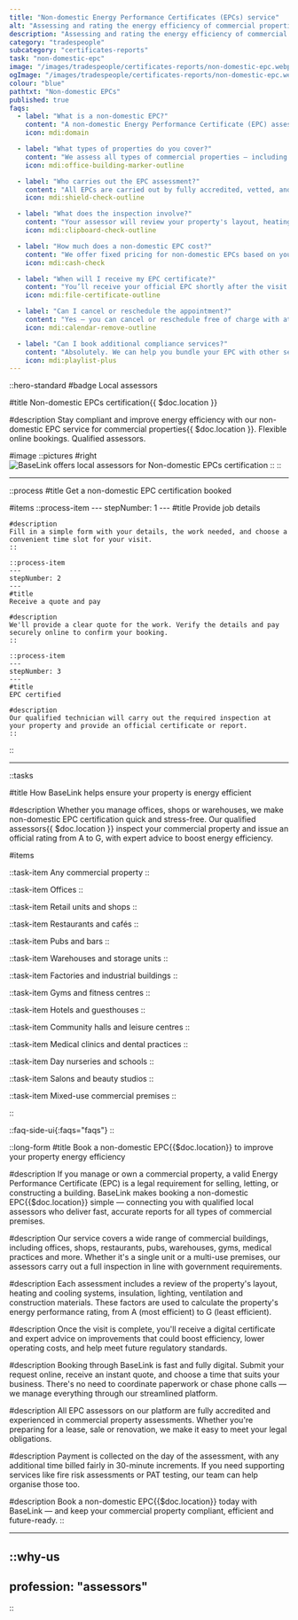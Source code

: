 ```yaml
---
title: "Non-domestic Energy Performance Certificates (EPCs) service"
alt: "Assessing and rating the energy efficiency of commercial properties"
description: "Assessing and rating the energy efficiency of commercial properties"
category: "tradespeople"
subcategory: "certificates-reports"
task: "non-domestic-epc"
image: "/images/tradespeople/certificates-reports/non-domestic-epc.webp"
ogImage: "/images/tradespeople/certificates-reports/non-domestic-epc.webp"
colour: "blue"
pathtxt: "Non-domestic EPCs"
published: true
faqs:
  - label: "What is a non-domestic EPC?"
    content: "A non-domestic Energy Performance Certificate (EPC) assesses the energy efficiency of a commercial property, providing a rating from A (most efficient) to G (least efficient). It’s a legal requirement when selling, letting or constructing most commercial buildings."
    icon: mdi:domain

  - label: "What types of properties do you cover?"
    content: "We assess all types of commercial properties — including offices, shops, warehouses, restaurants, salons, gyms, clinics, and more. Whether it’s a single unit or a multi-use premises, we've got you covered."
    icon: mdi:office-building-marker-outline

  - label: "Who carries out the EPC assessment?"
    content: "All EPCs are carried out by fully accredited, vetted, and insured assessors with commercial experience. BaseLink only works with professionals who meet government standards for non-domestic EPC reporting."
    icon: mdi:shield-check-outline

  - label: "What does the inspection involve?"
    content: "Your assessor will review your property's layout, heating/cooling systems, insulation, lighting, ventilation, and construction materials. These details are used to calculate your energy rating and suggest ways to improve it."
    icon: mdi:clipboard-check-outline

  - label: "How much does a non-domestic EPC cost?"
    content: "We offer fixed pricing for non-domestic EPCs based on your property size and type. You’ll see your quote instantly when booking. We collect your payment method upfront, and the full amount is charged on the day of the assessment."
    icon: mdi:cash-check

  - label: "When will I receive my EPC certificate?"
    content: "You’ll receive your official EPC shortly after the visit — usually within 24–48 hours. It will include your energy rating and recommendations for efficiency improvements."
    icon: mdi:file-certificate-outline

  - label: "Can I cancel or reschedule the appointment?"
    content: "Yes — you can cancel or reschedule free of charge with at least 24 hours’ notice. Manage your appointment through your BaseLink account or contact our support team anytime."
    icon: mdi:calendar-remove-outline

  - label: "Can I book additional compliance services?"
    content: "Absolutely. We can help you bundle your EPC with other services like fire risk assessments, PAT testing, or EICR reports — all managed through one easy platform."
    icon: mdi:playlist-plus
---
```


::hero-standard
#badge
Local assessors

#title
Non-domestic EPCs certification{{ $doc.location }}

#description
Stay compliant and improve energy efficiency with our non-domestic EPC service for commercial properties{{ $doc.location }}. Flexible online bookings. Qualified assessors.

#image
    ::pictures
    #right
    ![BaseLink offers local assessors for Non-domestic EPCs certification](/images/tradespeople/certificates-reports/non-domestic-epc.webp)
    ::
::

---

::process
#title
Get a non-domestic EPC certification booked

#items
    ::process-item
    ---
    stepNumber: 1
    ---
    #title
    Provide job details

    #description
    Fill in a simple form with your details, the work needed, and choose a convenient time slot for your visit.
    ::
    
    ::process-item
    ---
    stepNumber: 2
    ---
    #title
    Receive a quote and pay

    #description
    We'll provide a clear quote for the work. Verify the details and pay securely online to confirm your booking.
    ::

    ::process-item
    ---
    stepNumber: 3
    ---
    #title
    EPC certified

    #description
    Our qualified technician will carry out the required inspection at your property and provide an official certificate or report.
    ::
::

---

::tasks

#title
How BaseLink helps ensure your property is energy efficient

#description
Whether you manage offices, shops or warehouses, we make non-domestic EPC certification quick and stress-free. Our qualified assessors{{ $doc.location }} inspect your commercial property and issue an official rating from A to G, with expert advice to boost energy efficiency.

#items

  ::task-item
  Any commercial property
  ::

  ::task-item
  Offices
  ::

  ::task-item
  Retail units and shops
  ::

  ::task-item
  Restaurants and cafés
  ::

  ::task-item
  Pubs and bars
  ::

  ::task-item
  Warehouses and storage units
  ::

  ::task-item
  Factories and industrial buildings
  ::

  ::task-item
  Gyms and fitness centres
  ::

  ::task-item
  Hotels and guesthouses
  ::

  ::task-item
  Community halls and leisure centres
  ::

  ::task-item
  Medical clinics and dental practices
  ::

  ::task-item
  Day nurseries and schools
  ::

  ::task-item
  Salons and beauty studios
  ::

  ::task-item
  Mixed-use commercial premises
  ::

::


::faq-side-ui{:faqs="faqs"}
::


::long-form
#title
Book a non-domestic EPC{{$doc.location}} to improve your property energy efficiency

#description
If you manage or own a commercial property, a valid Energy Performance Certificate (EPC) is a legal requirement for selling, letting, or constructing a building. BaseLink makes booking a non-domestic EPC{{$doc.location}} simple — connecting you with qualified local assessors who deliver fast, accurate reports for all types of commercial premises.

#description
Our service covers a wide range of commercial buildings, including offices, shops, restaurants, pubs, warehouses, gyms, medical practices and more. Whether it's a single unit or a multi-use premises, our assessors carry out a full inspection in line with government requirements.

#description
Each assessment includes a review of the property's layout, heating and cooling systems, insulation, lighting, ventilation and construction materials. These factors are used to calculate the property's energy performance rating, from A (most efficient) to G (least efficient).

#description
Once the visit is complete, you'll receive a digital certificate and expert advice on improvements that could boost efficiency, lower operating costs, and help meet future regulatory standards.

#description
Booking through BaseLink is fast and fully digital. Submit your request online, receive an instant quote, and choose a time that suits your business. There's no need to coordinate paperwork or chase phone calls — we manage everything through our streamlined platform.

#description
All EPC assessors on our platform are fully accredited and experienced in commercial property assessments. Whether you're preparing for a lease, sale or renovation, we make it easy to meet your legal obligations.

#description
Payment is collected on the day of the assessment, with any additional time billed fairly in 30-minute increments. If you need supporting services like fire risk assessments or PAT testing, our team can help organise those too.

#description
Book a non-domestic EPC{{$doc.location}} today with BaseLink — and keep your commercial property compliant, efficient and future-ready.
::

---

::why-us
---
profession: "assessors"
---
::